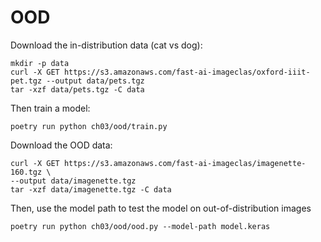 # OOD

Download the in-distribution data (cat vs dog):

```commandline
mkdir -p data
curl -X GET https://s3.amazonaws.com/fast-ai-imageclas/oxford-iiit-pet.tgz --output data/pets.tgz
tar -xzf data/pets.tgz -C data
```

Then train a model:

```commandline
poetry run python ch03/ood/train.py
```

Download the OOD data:

```commandline
curl -X GET https://s3.amazonaws.com/fast-ai-imageclas/imagenette-160.tgz \
--output data/imagenette.tgz
tar -xzf data/imagenette.tgz -C data
```

Then, use the model path to test the model on out-of-distribution images

```commandline
poetry run python ch03/ood/ood.py --model-path model.keras
```
